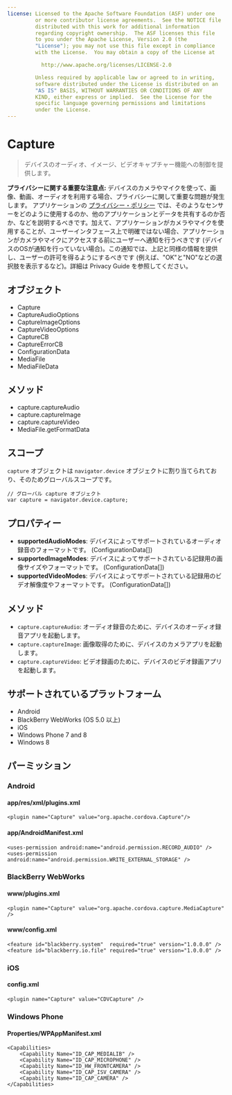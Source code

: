 ```yaml
---
license: Licensed to the Apache Software Foundation (ASF) under one
         or more contributor license agreements.  See the NOTICE file
         distributed with this work for additional information
         regarding copyright ownership.  The ASF licenses this file
         to you under the Apache License, Version 2.0 (the
         "License"); you may not use this file except in compliance
         with the License.  You may obtain a copy of the License at

           http://www.apache.org/licenses/LICENSE-2.0

         Unless required by applicable law or agreed to in writing,
         software distributed under the License is distributed on an
         "AS IS" BASIS, WITHOUT WARRANTIES OR CONDITIONS OF ANY
         KIND, either express or implied.  See the License for the
         specific language governing permissions and limitations
         under the License.
---
```


Capture
=======

> デバイスのオーディオ、イメージ、ビデオキャプチャー機能への制御を提供します。

**プライバシーに関する重要な注意点:** デバイスのカメラやマイクを使って、画像、動画、オーディオを利用する場合、プライバシーに関して重要な問題が発生します。 アプリケーションの [プライバシー・ポリシー](guide_getting-started_index.md.html) では、そのようなセンサーをどのように使用するのか、他のアプリケーションとデータを共有するのか否か、などを説明するべきです。加えて、アプリケーションがカメラやマイクを使用することが、ユーザーインタフェース上で明確ではない場合、アプリケーションがカメラやマイクにアクセスする前にユーザーへ通知を行うべきです (デバイスのOSが通知を行っていない場合)。この通知では、上記と同様の情報を提供し、ユーザーの許可を得るようにするべきです (例えば、"OK"と"NO"などの選択肢を表示するなど)。詳細は Privacy Guide を参照してください。

オブジェクト
-------

- Capture
- CaptureAudioOptions
- CaptureImageOptions
- CaptureVideoOptions
- CaptureCB
- CaptureErrorCB
- ConfigurationData
- MediaFile
- MediaFileData

メソッド
-------

- capture.captureAudio
- capture.captureImage
- capture.captureVideo
- MediaFile.getFormatData

スコープ
-----

`capture` オブジェクトは `navigator.device` オブジェクトに割り当てられており、そのためグローバルスコープです。

    // グローバル capture オブジェクト
    var capture = navigator.device.capture;

プロパティー
----------

- __supportedAudioModes__: デバイスによってサポートされているオーディオ録音のフォーマットです。 (ConfigurationData[])
- __supportedImageModes__: デバイスによってサポートされている記録用の画像サイズやフォーマットです。 (ConfigurationData[])
- __supportedVideoModes__: デバイスによってサポートされている記録用のビデオ解像度やフォーマットです。 (ConfigurationData[])

メソッド
-------

- `capture.captureAudio`: オーディオ録音のために、デバイスのオーディオ録音アプリを起動します。
- `capture.captureImage`: 画像取得のために、デバイスのカメラアプリを起動します。
- `capture.captureVideo`: ビデオ録画のために、デバイスのビデオ録画アプリを起動します。


サポートされているプラットフォーム
-------------------

- Android
- BlackBerry WebWorks (OS 5.0 以上)
- iOS
- Windows Phone 7 and 8
- Windows 8

パーミッション
-----------

### Android

#### app/res/xml/plugins.xml

    <plugin name="Capture" value="org.apache.cordova.Capture"/>

#### app/AndroidManifest.xml

    <uses-permission android:name="android.permission.RECORD_AUDIO" />
    <uses-permission android:name="android.permission.WRITE_EXTERNAL_STORAGE" />

### BlackBerry WebWorks

#### www/plugins.xml

    <plugin name="Capture" value="org.apache.cordova.capture.MediaCapture" />

#### www/config.xml

    <feature id="blackberry.system"  required="true" version="1.0.0.0" />
    <feature id="blackberry.io.file" required="true" version="1.0.0.0" />

### iOS

#### config.xml

    <plugin name="Capture" value="CDVCapture" />

### Windows Phone

#### Properties/WPAppManifest.xml

    <Capabilities>
        <Capability Name="ID_CAP_MEDIALIB" />
        <Capability Name="ID_CAP_MICROPHONE" />
        <Capability Name="ID_HW_FRONTCAMERA" />
        <Capability Name="ID_CAP_ISV_CAMERA" />
        <Capability Name="ID_CAP_CAMERA" />
    </Capabilities>
